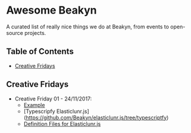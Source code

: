 # Awesome Beakyn

A curated list of really nice things we do at Beakyn, from events to open-source projects.

## Table of Contents

- [Creative Fridays](#creative-fridays)

## Creative Fridays

- Creative Friday 01 - 24/11/2017:
  - [Example](https://www.google.com)
  - [Typescripfy Elasticlunr.js] (https://github.com/Beakyn/elasticlunr.js/tree/typescriptfy)
  - [Definition Files for Elasticlunr.js](https://github.com/DefinitelyTyped/DefinitelyTyped/pull/21779)
  